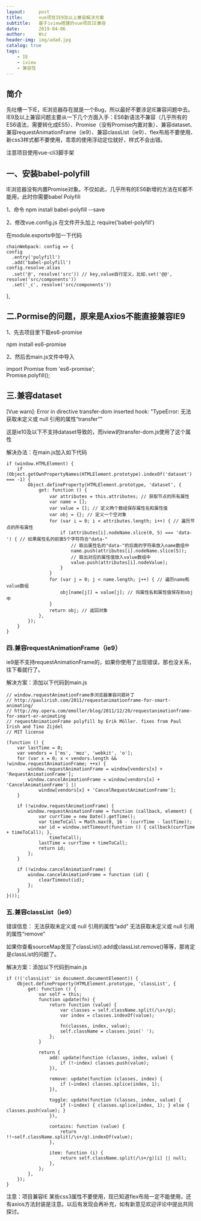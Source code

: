 ```yaml
---
layout:     post
title:      vue项目IE9及以上兼容解决方案
subtitle:   基于iview搭建的vue项目IE兼容
date:       2019-04-06
author:     Wsz
header-img: img/adad.jpg
catalog: true
tags:
    - IE
    - iview
    - 兼容性
---
```


## 简介

先吐槽一下IE，IE浏览器存在就是一个Bug，所以最好不要涉足IE兼容问题中去。  
IE9及以上兼容问题主要从一下几个方面入手：ES6新语法不兼容（几乎所有的ES6语法，需要转化成ES5）、Promise（没有Promise内置对象）、兼容dataset、兼容requestAnimationFrame（ie9）、兼容classList（ie9）、flex布局不要使用、新css3样式都不要使用，乖乖的使用浮动定位就好，样式不会出错。

注意项目使用vue-cli3脚手架

## 一、安装babel-polyfill
  IE浏览器没有内置Promise对象。不仅如此，几乎所有的ES6新增的方法在IE都不能用，此时你需要babel Polyfill  

  1、命令 npm install babel-polyfill --save  

  2、修改vue.config.js
    在文件开头加上
    require('babel-polyfill')  

在module.exports中加一下代码  

    chainWebpack: config => {
    config
      .entry('polyfill')
      .add('babel-polyfill')
    config.resolve.alias
      .set('@', resolve('src')) // key,value自行定义，比如.set('@@', resolve('src/components'))
      .set('_c', resolve('src/components'))  
  },



## 二.Pormise的问题，原来是Axios不能直接兼容IE9


  1、先去项目里下载es6-promise

npm install es6-promise

  2、然后去main.js文件中导入

import Promise from 'es6-promise';  
Promise.polyfill();

## 三.兼容dataset

 [Vue warn]: Error in directive transfer-dom inserted hook: "TypeError: 无法获取未定义或 null 引用的属性“transfer”"  

这是ie10及以下不支持dataset导致的，而iview的transfer-dom.js使用了这个属性  

解决办法：在main.js加入如下代码   
``` 
if (window.HTMLElement) {  
    if (Object.getOwnPropertyNames(HTMLElement.prototype).indexOf('dataset') === -1) {
        Object.defineProperty(HTMLElement.prototype, 'dataset', {
            get: function () {
                var attributes = this.attributes; // 获取节点的所有属性
                var name = [];
                var value = []; // 定义两个数组保存属性名和属性值
                var obj = {}; // 定义一个空对象
                for (var i = 0; i < attributes.length; i++) { // 遍历节点的所有属性
                    if (attributes[i].nodeName.slice(0, 5) === 'data-') { // 如果属性名的前面5个字符符合"data-"
                        // 取出属性名的"data-"的后面的字符串放入name数组中
                        name.push(attributes[i].nodeName.slice(5));
                        // 取出对应的属性值放入value数组中
                        value.push(attributes[i].nodeValue);
                    }
                }
                for (var j = 0; j < name.length; j++) { // 遍历name和value数组
                    obj[name[j]] = value[j]; // 将属性名和属性值保存到obj中
                }
                return obj; // 返回对象
            },
        });
    }
}
```


### 四.兼容requestAnimationFrame（ie9）

ie9是不支持requestAnimationFrame的，如果你使用了出现错误，那也没关系，往下看就行了。

解决方案：添加以下代码到main.js
```
// window.requestAnimationFrame多浏览器兼容问题补丁
// http://paulirish.com/2011/requestanimationframe-for-smart-animating/
// http://my.opera.com/emoller/blog/2011/12/20/requestanimationframe-for-smart-er-animating
// requestAnimationFrame polyfill by Erik Möller. fixes from Paul Irish and Tino Zijdel
// MIT license

(function () {
    var lastTime = 0;
    var vendors = ['ms', 'moz', 'webkit', 'o'];
    for (var x = 0; x < vendors.length && !window.requestAnimationFrame; ++x) {
        window.requestAnimationFrame = window[vendors[x] + 'RequestAnimationFrame'];
        window.cancelAnimationFrame = window[vendors[x] + 'CancelAnimationFrame'] ||
            window[vendors[x] + 'CancelRequestAnimationFrame'];
    }

    if (!window.requestAnimationFrame) {
        window.requestAnimationFrame = function (callback, element) {
            var currTime = new Date().getTime();
            var timeToCall = Math.max(0, 16 - (currTime - lastTime));
            var id = window.setTimeout(function () { callback(currTime + timeToCall); },
                timeToCall);
            lastTime = currTime + timeToCall;
            return id;
        };
    }

    if (!window.cancelAnimationFrame) {
        window.cancelAnimationFrame = function (id) {
            clearTimeout(id);
        };
    }
}());

```
### 五.兼容classList（ie9）
错误信息：
无法获取未定义或 null 引用的属性“add”
无法获取未定义或 null 引用的属性“remove”  

如果你查看sourceMap发现了classList().add或classList.remove()等等，那肯定是classList的问题了。  

解决方案：添加以下代码到main.js
```
if (!('classList' in document.documentElement)) {
    Object.defineProperty(HTMLElement.prototype, 'classList', {
        get: function () {
            var self = this;
            function update(fn) {
                return function (value) {
                    var classes = self.className.split(/\s+/g);
                    var index = classes.indexOf(value);

                    fn(classes, index, value);
                    self.className = classes.join(' ');
                };
            }

            return {
                add: update(function (classes, index, value) {
                    if (!~index) classes.push(value);
                }),

                remove: update(function (classes, index) {
                    if (~index) classes.splice(index, 1);
                }),

                toggle: update(function (classes, index, value) {
                    if (~index) { classes.splice(index, 1); } else { classes.push(value); }
                }),

                contains: function (value) {
                    return !!~self.className.split(/\s+/g).indexOf(value);
                },

                item: function (i) {
                    return self.className.split(/\s+/g)[i] || null;
                },
            };
        },
    });
}
```
注意：项目兼容IE 某些css3属性不要使用，现已知道flex布局一定不能使用，还有axios方法封装是注意。以后有发现会再补充，如有新意见欢迎评论中提出共同探讨。



